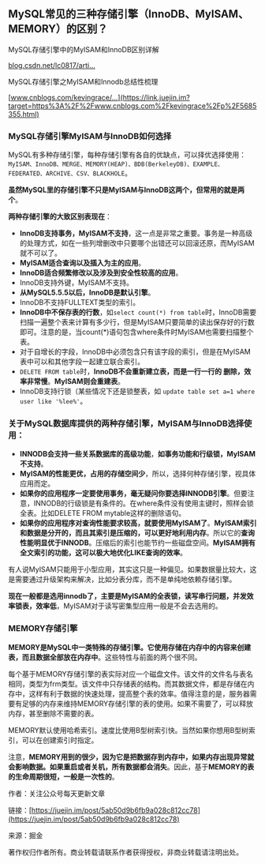 ## MySQL常见的三种存储引擎（InnoDB、MyISAM、MEMORY）的区别？

MySQL存储引擎中的MyISAM和InnoDB区别详解

[blog.csdn.net/lc0817/arti…](https://link.juejin.im?target=http%3A%2F%2Fblog.csdn.net%2Flc0817%2Farticle%2Fdetails%2F52757194)

MySQL存储引擎之MyISAM和Innodb总结性梳理

[www.cnblogs.com/kevingrace/…](https://link.juejin.im?target=https%3A%2F%2Fwww.cnblogs.com%2Fkevingrace%2Fp%2F5685355.html)

### MySQL存储引擎MyISAM与InnoDB如何选择

MySQL有多种存储引擎，每种存储引擎有各自的优缺点，可以择优选择使用：`MyISAM、InnoDB、MERGE、MEMORY(HEAP)、BDB(BerkeleyDB)、EXAMPLE、FEDERATED、ARCHIVE、CSV、BLACKHOLE`。

**虽然MySQL里的存储引擎不只是MyISAM与InnoDB这两个，但常用的就是两个**。

**两种存储引擎的大致区别表现在**：

* **InnoDB支持事务，MyISAM不支持**，这一点是非常之重要。事务是一种高级的处理方式，如在一些列增删改中只要哪个出错还可以回滚还原，而MyISAM就不可以了。
* **MyISAM适合查询以及插入为主的应用**。
* **InnoDB适合频繁修改以及涉及到安全性较高的应用**。
* InnoDB支持外键，MyISAM不支持。
* **从MySQL5.5.5以后，InnoDB是默认引擎**。
* InnoDB不支持FULLTEXT类型的索引。
* **InnoDB中不保存表的行数**，如`select count(*) from table`时，InnoDB需要扫描一遍整个表来计算有多少行，但是MyISAM只要简单的读出保存好的行数即可。注意的是，当count\(\*\)语句包含where条件时MyISAM也需要扫描整个表。
* 对于自增长的字段，InnoDB中必须包含只有该字段的索引，但是在MyISAM表中可以和其他字段一起建立联合索引。
* `DELETE FROM table`时，**InnoDB不会重新建立表，而是一行一行的 删除，效率非常慢**。**MyISAM则会重建表**。
* InnoDB支持行锁（某些情况下还是锁整表，如 `update table set a=1 where user like '%lee%'`。

### 关于MySQL数据库提供的两种存储引擎，MyISAM与InnoDB选择使用：

* **INNODB会支持一些关系数据库的高级功能**，**如事务功能和行级锁，MyISAM不支持**。
* **MyISAM的性能更优，占用的存储空间少**，所以，选择何种存储引擎，视具体应用而定。
* **如果你的应用程序一定要使用事务，毫无疑问你要选择INNODB引擎**。但要注意，INNODB的行级锁是有条件的。在where条件没有使用主键时，照样会锁全表。比如DELETE FROM mytable这样的删除语句。
* **如果你的应用程序对查询性能要求较高，就要使用MyISAM了**。**MyISAM索引和数据是分开的，而且其索引是压缩的，可以更好地利用内存**。所以它的**查询性能明显优于INNODB**。压缩后的索引也能节约一些磁盘空间。**MyISAM拥有全文索引的功能，这可以极大地优化LIKE查询的效率**。

有人说MyISAM只能用于小型应用，其实这只是一种偏见。如果数据量比较大，这是需要通过升级架构来解决，比如分表分库，而不是单纯地依赖存储引擎。

**现在一般都是选用innodb了，主要是MyISAM的全表锁，读写串行问题，并发效率锁表，效率低**，MyISAM对于读写密集型应用一般是不会去选用的。

### MEMORY存储引擎

**MEMORY是MySQL中一类特殊的存储引擎。它使用存储在内存中的内容来创建表，而且数据全部放在内存中**。这些特性与前面的两个很不同。

每个基于MEMORY存储引擎的表实际对应一个磁盘文件。该文件的文件名与表名相同，类型为frm类型。该文件中只存储表的结构。而其数据文件，都是存储在内存中，这样有利于数据的快速处理，提高整个表的效率。值得注意的是，服务器需要有足够的内存来维持MEMORY存储引擎的表的使用。如果不需要了，可以释放内存，甚至删除不需要的表。

MEMORY默认使用哈希索引。速度比使用B型树索引快。当然如果你想用B型树索引，可以在创建索引时指定。

注意，**MEMORY用到的很少，因为它是把数据存到内存中，如果内存出现异常就会影响数据。如果重启或者关机，所有数据都会消失**。因此，基于**MEMORY的表的生命周期很短，一般是一次性的**。

作者：关注公众号每天更新文章

链接：[https://juejin.im/post/5ab50d9b6fb9a028c812cc78](https://juejin.im/post/5ab50d9b6fb9a028c812cc78)

来源：掘金

著作权归作者所有。商业转载请联系作者获得授权，非商业转载请注明出处。

